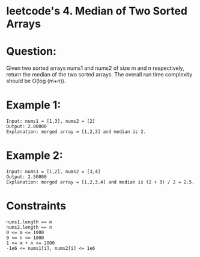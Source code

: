 # leetcode's 4. Median of Two Sorted Arrays

# Question:
Given two sorted arrays nums1 and nums2 of size m and n respectively, return the median of the two sorted arrays.
The overall run time complexity should be O(log (m+n)).

# Example 1:
```
Input: nums1 = [1,3], nums2 = [2]
Output: 2.00000
Explanation: merged array = [1,2,3] and median is 2.
```

# Example 2:
```
Input: nums1 = [1,2], nums2 = [3,4]
Output: 2.50000
Explanation: merged array = [1,2,3,4] and median is (2 + 3) / 2 = 2.5.
```

# Constraints
```
nums1.length == m
nums2.length == n
0 <= m <= 1000
0 <= n <= 1000
1 <= m + n <= 2000
-1e6 <= nums1[i], nums2[i] <= 1e6
```